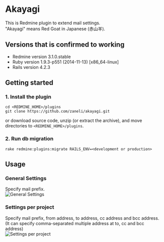 # Akayagi

This is Redmine plugin to extend mail settings.  
"Akayagi" means Red Goat in Japanese (赤山羊).

## Versions that is confirmed to working

* Redmine version 3.1.0.stable
* Ruby version 1.9.3-p551 (2014-11-13) [x86_64-linux]
* Rails version 4.2.3

## Getting started

### 1. Install the plugin

```
cd <REDMINE_HOME>/plugins
git clone https://github.com/zaneli/akayagi.git
```

or download source code, unzip (or extract the archive), and move directories to `<REDMINE_HOME>/plugins`.

### 2. Run db migration

```
rake redmine:plugins:migrate RAILS_ENV=<development or production>
```

## Usage

### General Settings

Specify mail prefix.  
![General Settings](http://www.zaneli.com/img/akayagi/akayagi01.png "General Settings")

### Settings per project

Specify mail prefix, from address, to address, cc address and bcc address.  
(It can specify comma-separated multiple address at to, cc and bcc address)  
![Settings per project](http://www.zaneli.com/img/akayagi/akayagi02.png "Settings per project")
